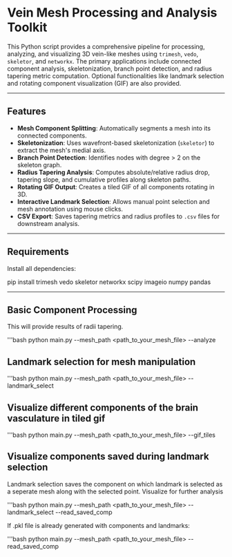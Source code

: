 # Vein Mesh Processing and Analysis Toolkit

This Python script provides a comprehensive pipeline for processing, analyzing, and visualizing 3D vein-like meshes using `trimesh`, `vedo`, `skeletor`, and `networkx`.
The primary applications include connected component analysis, skeletonization, branch point detection, and radius tapering metric computation. Optional functionalities like landmark selection and rotating component visualization (GIF) are also provided.

---

## Features

- **Mesh Component Splitting**: Automatically segments a mesh into its connected components.
- **Skeletonization**: Uses wavefront-based skeletonization (`skeletor`) to extract the mesh's medial axis.
- **Branch Point Detection**: Identifies nodes with degree > 2 on the skeleton graph.
- **Radius Tapering Analysis**: Computes absolute/relative radius drop, tapering slope, and cumulative profiles along skeleton paths.
- **Rotating GIF Output**: Creates a tiled GIF of all components rotating in 3D.
- **Interactive Landmark Selection**: Allows manual point selection and mesh annotation using mouse clicks.
- **CSV Export**: Saves tapering metrics and radius profiles to `.csv` files for downstream analysis.

----

## Requirements

Install all dependencies:

pip install trimesh vedo skeletor networkx scipy imageio numpy pandas

---

## Basic Component Processing

This will provide results of radii tapering.

'''bash
python main.py --mesh_path <path_to_your_mesh_file> --analyze

## Landmark selection for mesh manipulation

'''bash
python main.py --mesh_path <path_to_your_mesh_file> --landmark_select

## Visualize different components of the brain vasculature in tiled gif
'''bash
python main.py --mesh_path <path_to_your_mesh_file> --gif_tiles

## Visualize components saved during landmark selection
Landmark selection saves the component on which landmark is selected as a seperate mesh along with the selected point. Visualize for further analysis

'''bash
python main.py --mesh_path <path_to_your_mesh_file> --landmark_select --read_saved_comp

If .pkl file is already generated with components and landmarks:

'''bash
python main.py --mesh_path <path_to_your_mesh_file> --read_saved_comp






